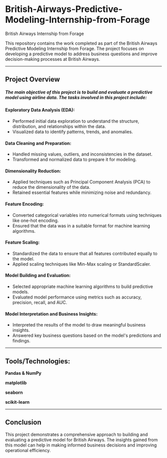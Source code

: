 # British-Airways-Predictive-Modeling-Internship-from-Forage
British Airways Internship from Forage

This repository contains the work completed as part of the British Airways Predictive Modeling Internship from Forage. The project focuses on developing a predictive model to address business questions and improve decision-making processes at British Airways.


---------------------------------------------------------------------------------------------------------------------------------------------------------------------


## **Project Overview**
##### The main objective of this project is to build and evaluate a predictive model using airline data. The tasks involved in this project include:

#### **Exploratory Data Analysis (EDA):**
- Performed initial data exploration to understand the structure, distribution, and relationships within the data.
- Visualized data to identify patterns, trends, and anomalies.


#### **Data Cleaning and Preparation:**
- Handled missing values, outliers, and inconsistencies in the dataset.
- Transformed and normalized data to prepare it for modeling.


#### **Dimensionality Reduction:**
- Applied techniques such as Principal Component Analysis (PCA) to reduce the dimensionality of the data.
- Retained essential features while minimizing noise and redundancy.


#### **Feature Encoding:**
- Converted categorical variables into numerical formats using techniques like one-hot encoding.
- Ensured that the data was in a suitable format for machine learning algorithms.


#### **Feature Scaling:**
- Standardized the data to ensure that all features contributed equally to the model.
- Applied scaling techniques like Min-Max scaling or StandardScaler.


#### **Model Building and Evaluation:**
- Selected appropriate machine learning algorithms to build predictive models.
- Evaluated model performance using metrics such as accuracy, precision, recall, and AUC.
  

#### **Model Interpretation and Business Insights:**
- Interpreted the results of the model to draw meaningful business insights.
- Answered key business questions based on the model's predictions and findings.

---------------------------------------------------------------------------------------------------------------------------------------------------------------------

## **Tools/Technologies:**

**Pandas & NumPy**

**matplotlib**

**seaborn**

**scikit-learn**

---------------------------------------------------------------------------------------------------------------------------------------------------------------------

## **Conclusion**
This project demonstrates a comprehensive approach to building and evaluating a predictive model for British Airways. The insights gained from this model can help in making informed business decisions and improving operational efficiency.

